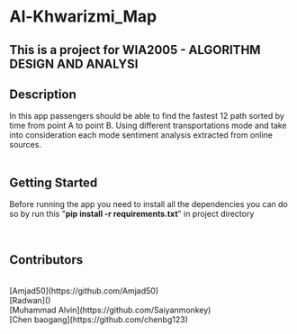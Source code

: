 # Al-Khwarizmi_Map


## This is a project for WIA2005 - ALGORITHM DESIGN AND ANALYSI

## Description
In this app passengers should be able to find the fastest 12 path sorted by time from point A to point B. Using different transportations mode and take into consideration each mode sentiment analysis extracted from online sources. 
<br>
<br>


## Getting  Started
Before running the app you need to install all the dependencies you can do so by run this "**pip install -r requirements.txt**" in project directory <br>

<br>

## Contributors
<br>
[Amjad50](https://github.com/Amjad50)
<br>
[Radwan]()
<br>
[Muhammad Alvin](https://github.com/Saiyanmonkey)
<br>
[Chen baogang](https://github.com/chenbg123)

